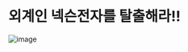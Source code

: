# 외계인 넥슨전자를 탈출해라!!
![image](https://user-images.githubusercontent.com/98394884/211244480-59167230-845f-4761-bfab-2fb2a55e02a8.png)
